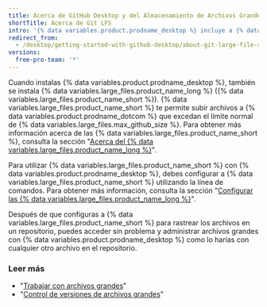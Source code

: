 ```yaml
---
title: Acerca de GitHub Desktop y del Almacenamiento de Archivos Grandes de Git
shortTitle: Acerca de Git LFS
intro: '{% data variables.product.prodname_desktop %} incluye a {% data variables.large_files.product_name_long %} para administrar los archivos grandes.'
redirect_from:
  - /desktop/getting-started-with-github-desktop/about-git-large-file-storage-and-github-desktop
versions:
  free-pro-team: '*'
---
```


Cuando instalas {% data variables.product.prodname_desktop %}, también se instala {% data variables.large_files.product_name_long %} ({% data variables.large_files.product_name_short %}). {% data variables.large_files.product_name_short %} te permite subir archivos a {% data variables.product.prodname_dotcom %} que excedan el límite normal de {% data variables.large_files.max_github_size %}. Para obtener más información acerca de las {% data variables.large_files.product_name_short %}, consulta la sección "[Acerca del {% data variables.large_files.product_name_long %}](/github/managing-large-files/about-git-large-file-storage)".

Para utilizar {% data variables.large_files.product_name_short %} con {% data variables.product.prodname_desktop %}, debes configurar a {% data variables.large_files.product_name_short %} utilizando la línea de comandos. Para obtener más información, consulta la sección "[Configurar las {% data variables.large_files.product_name_long %}](/github/managing-large-files/configuring-git-large-file-storage)".

Después de que configuras a {% data variables.large_files.product_name_short %} para rastrear los archivos en un repositorio, puedes acceder sin problema y administrar archivos grandes con {% data variables.product.prodname_desktop %} como lo harías con cualquier otro archivo en el repositorio.

### Leer más
- "[Trabajar con archivos grandes](/github/managing-large-files/working-with-large-files)"
- "[Control de versiones de archivos grandes](/github/managing-large-files/versioning-large-files)"
